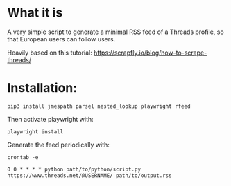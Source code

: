 # What it is

A very simple script to generate a minimal RSS feed of a Threads profile, so that European users can follow users.

Heavily based on this tutorial: https://scrapfly.io/blog/how-to-scrape-threads/

# Installation:

```pip3 install jmespath parsel nested_lookup playwright rfeed```

Then activate playwright with:

```playwright install```

Generate the feed periodically with:

```crontab -e```

```0 0 * * * * python path/to/python/script.py https://www.threads.net/@USERNAME/ path/to/output.rss```